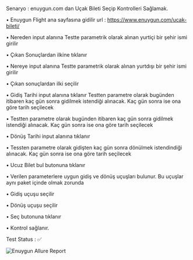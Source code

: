 Senaryo : enuygun.com dan Uçak Bileti Seçip Kontrolleri Sağlamak.

•	Enuygun Flight ana sayfasına gidilir url : https://www.enuygun.com/ucak-bileti/

•	Nereden input alanına Testte parametrik olarak alınan yurtiçi bir şehir ismi girilir

•	Çıkan Sonuçlardan ilkine tıklanır

•	Nereye input alanına Testte parametrik olarak alınan yurtdışı bir şehir ismi girilir

•	Çıkan sonuçlardan ilki seçilir

•	Gidiş Tarihi input alanına tıklanır Testten parametre olarak bugünden itibaren kaç gün sonra gidilmek istendiği alınacak. Kaç gün sonra ise ona göre tarih seçilecek

•	Testten parametre olarak bugünden itibaren kaç gün sonra gidilmek istendiği alınacak. Kaç gün sonra ise ona göre tarih seçilecek

•	Dönüş Tarihi input alanına tıklanır

•	Tessten parametre olarak gidişten kaç gün sonra dönülmek istendindiği alınacak. Kaç gün sonra ise ona göre tarih seçilecek

•	Ucuz Bilet bul butonuna tıklanır

•	Verilen parameterlere uygun gidiş ve dönüş uçuşları bulunur. Bu uçuşlar aynı paket içinde olmak zorunda

•	Gidiş uçuşu seçilir

•	Dönüş uçuşu seçilir

•	Seç butonuna tıklanır

•	Kontrol sağlanır.

Test Status : ✅

![Enuygun Allure Report](https://github.com/akcankaan/EnUygun-Test-Buy-Plane-Ticket/assets/63432799/06a061ba-7bde-4fe9-a15a-04b76ee08541)

